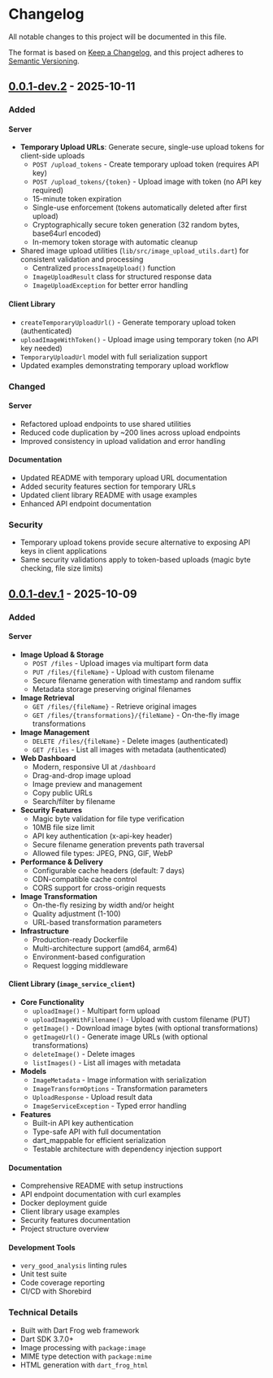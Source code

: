 # Changelog

All notable changes to this project will be documented in this file.

The format is based on [Keep a Changelog](https://keepachangelog.com/en/1.0.0/),
and this project adheres to [Semantic Versioning](https://semver.org/spec/v2.0.0.html).

## [0.0.1-dev.2] - 2025-10-11

### Added

#### Server

- **Temporary Upload URLs**: Generate secure, single-use upload tokens for client-side uploads
  - `POST /upload_tokens` - Create temporary upload token (requires API key)
  - `POST /upload_tokens/{token}` - Upload image with token (no API key required)
  - 15-minute token expiration
  - Single-use enforcement (tokens automatically deleted after first upload)
  - Cryptographically secure token generation (32 random bytes, base64url encoded)
  - In-memory token storage with automatic cleanup
- Shared image upload utilities (`lib/src/image_upload_utils.dart`) for consistent validation and processing
  - Centralized `processImageUpload()` function
  - `ImageUploadResult` class for structured response data
  - `ImageUploadException` for better error handling

#### Client Library

- `createTemporaryUploadUrl()` - Generate temporary upload token (authenticated)
- `uploadImageWithToken()` - Upload image using temporary token (no API key needed)
- `TemporaryUploadUrl` model with full serialization support
- Updated examples demonstrating temporary upload workflow

### Changed

#### Server

- Refactored upload endpoints to use shared utilities
- Reduced code duplication by ~200 lines across upload endpoints
- Improved consistency in upload validation and error handling

#### Documentation

- Updated README with temporary upload URL documentation
- Added security features section for temporary URLs
- Updated client library README with usage examples
- Enhanced API endpoint documentation

### Security

- Temporary upload tokens provide secure alternative to exposing API keys in client applications
- Same security validations apply to token-based uploads (magic byte checking, file size limits)

## [0.0.1-dev.1] - 2025-10-09

### Added

#### Server

- **Image Upload & Storage**
  - `POST /files` - Upload images via multipart form data
  - `PUT /files/{fileName}` - Upload with custom filename
  - Secure filename generation with timestamp and random suffix
  - Metadata storage preserving original filenames
- **Image Retrieval**
  - `GET /files/{fileName}` - Retrieve original images
  - `GET /files/{transformations}/{fileName}` - On-the-fly image transformations
- **Image Management**
  - `DELETE /files/{fileName}` - Delete images (authenticated)
  - `GET /files` - List all images with metadata (authenticated)
- **Web Dashboard**
  - Modern, responsive UI at `/dashboard`
  - Drag-and-drop image upload
  - Image preview and management
  - Copy public URLs
  - Search/filter by filename
- **Security Features**
  - Magic byte validation for file type verification
  - 10MB file size limit
  - API key authentication (x-api-key header)
  - Secure filename generation prevents path traversal
  - Allowed file types: JPEG, PNG, GIF, WebP
- **Performance & Delivery**
  - Configurable cache headers (default: 7 days)
  - CDN-compatible cache control
  - CORS support for cross-origin requests
- **Image Transformation**
  - On-the-fly resizing by width and/or height
  - Quality adjustment (1-100)
  - URL-based transformation parameters
- **Infrastructure**
  - Production-ready Dockerfile
  - Multi-architecture support (amd64, arm64)
  - Environment-based configuration
  - Request logging middleware

#### Client Library (`image_service_client`)

- **Core Functionality**
  - `uploadImage()` - Multipart form upload
  - `uploadImageWithFilename()` - Upload with custom filename (PUT)
  - `getImage()` - Download image bytes (with optional transformations)
  - `getImageUrl()` - Generate image URLs (with optional transformations)
  - `deleteImage()` - Delete images
  - `listImages()` - List all images with metadata
- **Models**
  - `ImageMetadata` - Image information with serialization
  - `ImageTransformOptions` - Transformation parameters
  - `UploadResponse` - Upload result data
  - `ImageServiceException` - Typed error handling
- **Features**
  - Built-in API key authentication
  - Type-safe API with full documentation
  - dart_mappable for efficient serialization
  - Testable architecture with dependency injection support

#### Documentation

- Comprehensive README with setup instructions
- API endpoint documentation with curl examples
- Docker deployment guide
- Client library usage examples
- Security features documentation
- Project structure overview

#### Development Tools

- `very_good_analysis` linting rules
- Unit test suite
- Code coverage reporting
- CI/CD with Shorebird

### Technical Details

- Built with Dart Frog web framework
- Dart SDK 3.7.0+
- Image processing with `package:image`
- MIME type detection with `package:mime`
- HTML generation with `dart_frog_html`

[0.0.1-dev.2]: https://github.com/mtwichel/image_service/compare/v0.0.1-dev.1...v0.0.1-dev.2
[0.0.1-dev.1]: https://github.com/mtwichel/image_service/releases/tag/v0.0.1-dev.1
